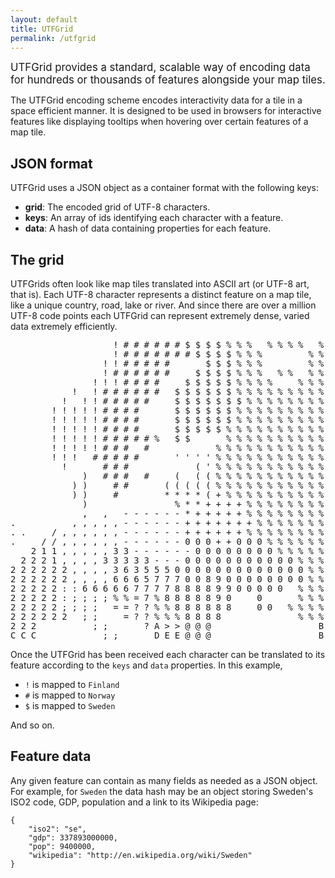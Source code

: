 ```yaml
---
layout: default
title: UTFGrid
permalink: /utfgrid
---
```

<p><big>UTFGrid provides a standard, scalable way of encoding data for hundreds or thousands of features alongside your map tiles.</big></p>

The UTFGrid encoding scheme encodes interactivity data for a tile in a space efficient manner. It is designed to be used in browsers for interactive features like displaying tooltips when hovering over certain features of a map tile.

## JSON format
UTFGrid uses a JSON object as a container format with the following keys:

<ul class='checklist'>
<li><b>grid</b>: The encoded grid of UTF-8 characters.</li>
<li><b>keys</b>: An array of ids identifying each character with a feature.</li>
<li><b>data</b>: A hash of data containing properties for each feature.</li>
</ul>

## The grid
UTFGrids often look like map tiles translated into ASCII art (or UTF-8 art, that is). Each UTF-8 character represents a distinct feature on a map tile, like a unique country, road, lake or river. And since there are over a million UTF-8 code points each UTFGrid can represent extremely dense, varied data extremely efficiently.

<pre style='line-height:15px; letter-spacing:8px;'>
          !######$$$$%%% %%%% % 
          !#######$$$$%%%    %%%
         !!#####   $$$%%%    %%%
         !######  $$$$%%% %% %%%
        !!!####  $$$$$%%%%  %%%%
      ! !###### $$$$$$%%%%%%%%%%
     ! !!#####  $$$$$$$%%%%%%%%%
    !!!!!####   $$$$$$%%%%%%%%%%
    !!!!!####   $$$$$$%%%%%%%%%%
    !!!!!####   $$$$$%%%%%%%%%%%
    !!!!!#####% $$   %%%%%%%%%%%
    !!!!!### #      %%%%%%%%%%%%
    !!! #####   ''''%%%%%%%%%%%%
     !   ###      ('%%%%%%%%%%%%
       ) ### #  ( ((%%%%%%%%%%%%
      ))  ##   (((((%%%%%%%%%%%%
      ))  #    ****(+%%%%%%%%%%%
       )        %**++++%%%%%%%%%
       , , ------*+++++%%%%%%%%%
.     ,,,,,------+++++++%%%%%%%%
..  /,,,,,,------++++++%%%%%%%%%
.  //,,,,,,------000++000%%%%%%%
  211,,,,,33------00000000%%%%%%
 2221,,,,33333---00000000000%%%%
222222,,,,3635550000000000000%%%
222222,,,,6665777008900000000%%%
22222::66666777788889900000 %%%%
22222:;;;;%%=7%8888890  0   %%%%
22222;;;; ==??%%888888  00 %%%%%
222222 ;;  =??%%%8888       %%%%
222     ;;   ?A>>@@@          B%
CCC      ;;   DEE@@@          BB
</pre>

Once the UTFGrid has been received each character can be translated to its feature according to the `keys` and `data` properties. In this example,

- `!` is mapped to `Finland`
- `#` is mapped to `Norway`
- `$` is mapped to `Sweden`

And so on.

## Feature data

Any given feature can contain as many fields as needed as a JSON object. For example, for `Sweden` the data hash may be an object storing Sweden's ISO2 code, GDP, population and a link to its Wikipedia page:

    {
        "iso2": "se",
        "gdp": 337893000000,
        "pop": 9400000,
        "wikipedia": "http://en.wikipedia.org/wiki/Sweden"
    }
